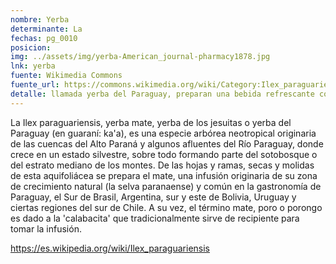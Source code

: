 ```yaml
---
nombre: Yerba
determinante: La
fechas: pg_0010
posicion: 
img: ../assets/img/yerba-American_journal-pharmacy1878.jpg
lnk: yerba
fuente: Wikimedia Commons
fuente_url: https://commons.wikimedia.org/wiki/Category:Ilex_paraguariensis_-_botanical_illustrations#/media/File:American_journal_of_pharmacy_(1878)_(14770357052).jpg
detalle: llamada yerba del Paraguay, preparan una bebida refrescante con agua y azúcar, debe beberse tibia
---
```


<p>La Ilex paraguariensis, yerba mate, yerba de los jesuitas o yerba del Paraguay (en guaraní: ka'a), es una especie arbórea neotropical originaria de las cuencas del Alto Paraná y algunos afluentes del Río Paraguay, donde crece en un estado silvestre, sobre todo formando parte del sotobosque o del estrato mediano de los montes. De las hojas y ramas, secas y molidas de esta aquifoliácea se prepara el mate, una infusión originaria de su zona de crecimiento natural (la selva paranaense) y común en la gastronomía de Paraguay, el Sur de Brasil, Argentina, sur y este de Bolivia, Uruguay y ciertas regiones del sur de Chile. A su vez, el término mate, poro o porongo es dado a la 'calabacita' que tradicionalmente sirve de recipiente para tomar la infusión.</p>
<p><a href="https://es.wikipedia.org/wiki/Ilex_paraguariensis" target="_blank">https://es.wikipedia.org/wiki/Ilex_paraguariensis</a></p>

